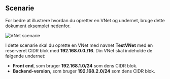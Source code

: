 ## <a name="scenario"></a>Scenarie

For bedre at illustrere hvordan du opretter en VNet og undernet, bruge dette dokument eksemplet nedenfor.

![VNet scenarie](./media/virtual-networks-create-vnet-scenario-include/vnet-scenario.png)

I dette scenarie skal du oprette en VNet med navnet **TestVNet** med en reserveret CIDR blok med **192.168.0.0./16**. Din VNet skal indeholde de følgende undernet: 

- **Front end**, som bruger **192.168.1.0/24** som dens CIDR blok.
- **Backend-version**, som bruger **192.168.2.0/24** som dens CIDR blok.

 